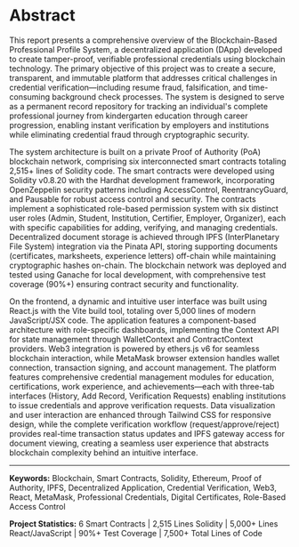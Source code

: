 # Abstract

This report presents a comprehensive overview of the Blockchain-Based Professional Profile System, a decentralized application (DApp) developed to create tamper-proof, verifiable professional credentials using blockchain technology. The primary objective of this project was to create a secure, transparent, and immutable platform that addresses critical challenges in credential verification—including resume fraud, falsification, and time-consuming background check processes. The system is designed to serve as a permanent record repository for tracking an individual's complete professional journey from kindergarten education through career progression, enabling instant verification by employers and institutions while eliminating credential fraud through cryptographic security.

The system architecture is built on a private Proof of Authority (PoA) blockchain network, comprising six interconnected smart contracts totaling 2,515+ lines of Solidity code. The smart contracts were developed using Solidity v0.8.20 with the Hardhat development framework, incorporating OpenZeppelin security patterns including AccessControl, ReentrancyGuard, and Pausable for robust access control and security. The contracts implement a sophisticated role-based permission system with six distinct user roles (Admin, Student, Institution, Certifier, Employer, Organizer), each with specific capabilities for adding, verifying, and managing credentials. Decentralized document storage is achieved through IPFS (InterPlanetary File System) integration via the Pinata API, storing supporting documents (certificates, marksheets, experience letters) off-chain while maintaining cryptographic hashes on-chain. The blockchain network was deployed and tested using Ganache for local development, with comprehensive test coverage (90%+) ensuring contract security and functionality.

On the frontend, a dynamic and intuitive user interface was built using React.js with the Vite build tool, totaling over 5,000 lines of modern JavaScript/JSX code. The application features a component-based architecture with role-specific dashboards, implementing the Context API for state management through WalletContext and ContractContext providers. Web3 integration is powered by ethers.js v6 for seamless blockchain interaction, while MetaMask browser extension handles wallet connection, transaction signing, and account management. The platform features comprehensive credential management modules for education, certifications, work experience, and achievements—each with three-tab interfaces (History, Add Record, Verification Requests) enabling institutions to issue credentials and approve verification requests. Data visualization and user interaction are enhanced through Tailwind CSS for responsive design, while the complete verification workflow (request/approve/reject) provides real-time transaction status updates and IPFS gateway access for document viewing, creating a seamless user experience that abstracts blockchain complexity behind an intuitive interface.

---

**Keywords:** Blockchain, Smart Contracts, Solidity, Ethereum, Proof of Authority, IPFS, Decentralized Application, Credential Verification, Web3, React, MetaMask, Professional Credentials, Digital Certificates, Role-Based Access Control

**Project Statistics:** 6 Smart Contracts | 2,515 Lines Solidity | 5,000+ Lines React/JavaScript | 90%+ Test Coverage | 7,500+ Total Lines of Code
